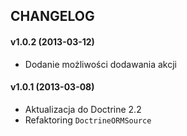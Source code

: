 ## CHANGELOG ##

#### v1.0.2 (2013-03-12) ####

- Dodanie możliwości dodawania akcji

#### v1.0.1 (2013-03-08) ####
- Aktualizacja do Doctrine 2.2
- Refaktoring `DoctrineORMSource`
